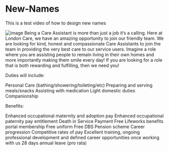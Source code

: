 # New-Names
This is a test video of how to design new names

![image](https://i.pinimg.com/originals/41/7a/c3/417ac3971e6f982ca4a8013a8c5a8d0b.jpg)
Being a Care Assistant is more than just a job it’s a calling. Here at London Care, we have an amazing opportunity to join our friendly team. We are looking for kind, honest and compassionate Care Assistants to join the team in providing the very best care to our service users. Imagine a role where you are assisting people to remain living in their own homes and more importantly making them smile every day! If you are looking for a role that is both rewarding and fulfilling, then we need you!


Duties will include:

Personal Care (bathing/showering/toileting/etc)
Preparing and serving meals/snacks
Assisting with medication
Light domestic duties
Companionship

Benefits:

Enhanced occupational maternity and adoption pay
Enhanced occupational paternity pay entitlement
Death in Service Payment
Free Lifeworks benefits portal membership
Free uniform
Free DBS
Pension scheme
Career progression
Competitive rates of pay
Excellent training, ongoing professional development and defined career opportunities once working with us
28 days annual leave (pro rata)
